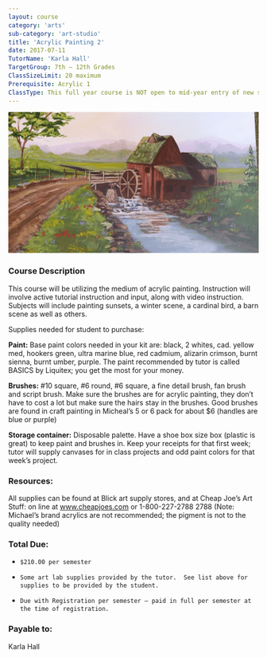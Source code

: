 ```yaml
---
layout: course
category: 'arts'
sub-category: 'art-studio'
title: 'Acrylic Painting 2'
date: 2017-07-11
TutorName: 'Karla Hall'
TargetGroup: 7th – 12th Grades
ClassSizeLimit: 20 maximum
Prerequisite: Acrylic 1
ClassType: This full year course is NOT open to mid-year entry of new students. 
---
```


![Image of Acrylic painting](/courses/images/acrylic.png)

### Course Description
This course will be utilizing the medium of acrylic painting.  Instruction will involve active tutorial instruction and input, along with video instruction.  Subjects will include painting sunsets, a winter scene, a cardinal bird, a barn scene as well as others.

Supplies needed for student to purchase:

**Paint:** Base paint colors needed in your kit are: black, 2 whites, cad. yellow med, hookers green, ultra marine blue, red cadmium, alizarin crimson, burnt sienna, burnt umber, purple.  The paint recommended by tutor is called BASICS by Liquitex; you get the most for your money.
    
**Brushes:**  #10 square, #6 round, #6 square, a fine detail brush, fan brush and script brush.  Make sure the brushes are for acrylic painting, they don’t have to cost a lot but make sure the hairs stay in the brushes. Good brushes are found in craft painting in Micheal’s 5 or 6 pack for about $6 (handles are blue or purple)
    
**Storage container:** Disposable palette. Have a shoe box size box (plastic is great) to keep paint and brushes in.  Keep your receipts for that first week; tutor will supply canvases for in class projects and odd paint colors for that week’s project.

### Resources:
All supplies can be found at Blick art supply stores, and at Cheap Joe’s Art Stuff:  on line at www.cheapjoes.com or 1-800-227-2788 2788 (Note: Michael’s brand acrylics are not recommended; the pigment is not to the quality needed)

### Total Due:
*     $210.00 per semester
*     Some art lab supplies provided by the tutor.  See list above for supplies to be provided by the student.
*     Due with Registration per semester – paid in full per semester at the time of registration.

### Payable to:
Karla Hall